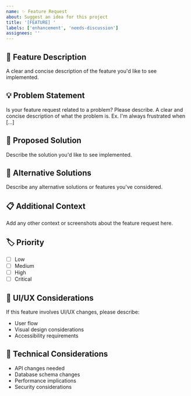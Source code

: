 ```yaml
---
name: ✨ Feature Request
about: Suggest an idea for this project
title: '[FEATURE] '
labels: ['enhancement', 'needs-discussion']
assignees: ''
---
```


## 🚀 Feature Description
A clear and concise description of the feature you'd like to see implemented.

## 💡 Problem Statement
Is your feature request related to a problem? Please describe.
A clear and concise description of what the problem is. Ex. I'm always frustrated when [...]

## 🎯 Proposed Solution
Describe the solution you'd like to see implemented.

## 🔄 Alternative Solutions
Describe any alternative solutions or features you've considered.

## 📋 Additional Context
Add any other context or screenshots about the feature request here.

## 🏷️ Priority
- [ ] Low
- [ ] Medium
- [ ] High
- [ ] Critical

## 🎨 UI/UX Considerations
If this feature involves UI/UX changes, please describe:
- User flow
- Visual design considerations
- Accessibility requirements

## 🔧 Technical Considerations
- API changes needed
- Database schema changes
- Performance implications
- Security considerations

